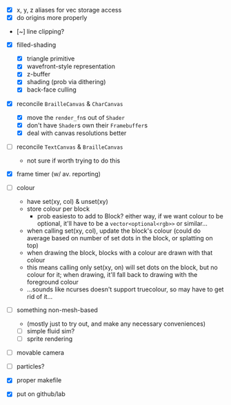 * [x] x, y, z aliases for vec storage access
* [x] do origins more properly
* [~] line clipping?
* [x] filled-shading
    * [x] triangle primitive
    * [x] wavefront-style representation
    * [x] z-buffer
    * [x] shading (prob via dithering)
    * [x] back-face culling
* [x] reconcile `BrailleCanvas` & `CharCanvas`
    * [x] move the `render_fn`s out of `Shader`
    * [x] don't have `Shader`s own their `Framebuffer`s
    * [x] deal with canvas resolutions better
* [ ] reconcile `TextCanvas` & `BrailleCanvas`
    * not sure if worth trying to do this
* [x] frame timer (w/ av. reporting)
* [ ] colour
    * have set(xy, col) & unset(xy)
    * store colour per block
        * prob easiesto to add to Block? either way, if we
          want colour to be optional, it'll have to be
          a `vector<optional<rgb>>` or similar...
    * when calling set(xy, col), update the block's colour
      (could do average based on number of set dots in the
      block, or splatting on top)
    * when drawing the block, blocks with a colour are
      drawn with that colour
    * this means calling only set(xy, on) will set dots on
      the block, but no colour for it; when drawing, it'll
      fall back to drawing with the foreground colour
    * ...sounds like ncurses doesn't support truecolour,
      so may have to get rid of it...
* [ ] something non-mesh-based
    * (mostly just to try out, and make any necessary
      conveniences)
    * [ ] simple fluid sim?
    * [ ] sprite rendering
* [ ] movable camera
* [ ] particles?
* [x] proper makefile
* [x] put on github/lab

